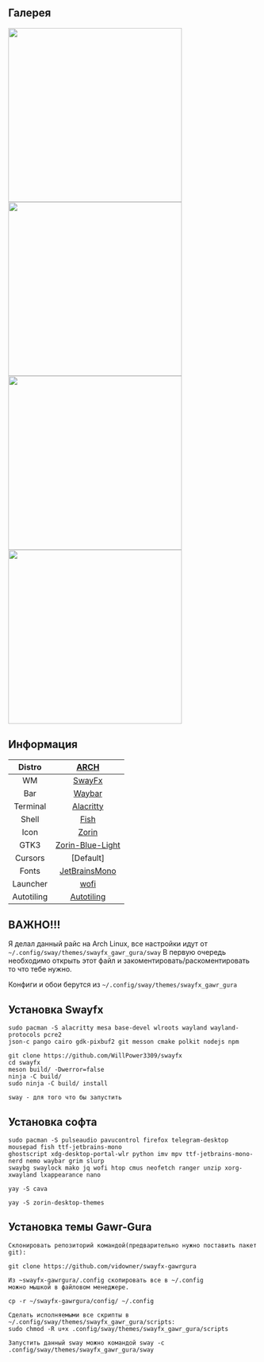 ## Галерея
<img src="https://github.com/vidowner/swayfx-gawrgura/blob/main/img/photo_2023-08-12_17-44-11.jpg" width="350" align="center">
<img src="https://github.com/vidowner/swayfx-gawrgura/blob/main/img/photo_2023-08-12_17-44-13.jpg" width="350" align="center">
<img src="https://github.com/vidowner/swayfx-gawrgura/blob/main/img/photo_2023-08-12_17-44-14.jpg" width="350" align="center">
<img src="https://github.com/vidowner/swayfx-gawrgura/blob/main/img/photo_2023-08-12_18-03-12.jpg" width="350" align="center">

## Информация
|Distro|[ARCH](https://archlinux.org/)|
|:---:|:---:|
|WM|[SwayFx](https://github.com/WillPower3309/swayfx)|
|Bar|[Waybar](https://github.com/Alexays/Waybar)|
|Terminal|[Alacritty](https://github.com/alacritty/alacritty)|
|Shell|[Fish](https://fishshell.com/)|
|Icon|[Zorin](https://github.com/ZorinOS/zorin-icon-themes)|
|GTK3|[Zorin-Blue-Light](https://www.pling.com/p/1769479)|
|Cursors|[Default]|
|Fonts|[JetBrainsMono](https://www.jetbrains.com/lp/mono/)|
|Launcher|[wofi](https://sr.ht/~scoopta/wofi/)|
|Autotiling|[Autotiling](https://github.com/nwg-piotr/autotiling)|
  
## ВАЖНО!!!
Я делал данный райс на Arch Linux, все настройки идут от `~/.config/sway/themes/swayfx_gawr_gura/sway` В первую очередь необходимо открыть этот файл и закоментировать/раскоментировать то что тебе нужно.
  
Конфиги и обои берутся из `~/.config/sway/themes/swayfx_gawr_gura`
  
  
## Установка Swayfx
```
sudo pacman -S alacritty mesa base-devel wlroots wayland wayland-protocols pcre2  
json-c pango cairo gdk-pixbuf2 git messon cmake polkit nodejs npm 
  
git clone https://github.com/WillPower3309/swayfx  
cd swayfx
meson build/ -Dwerror=false  
ninja -C build/  
sudo ninja -C build/ install  
  
sway - для того что бы запустить
```
  
## Установка софта
```
sudo pacman -S pulseaudio pavucontrol firefox telegram-desktop mousepad fish ttf-jetbrains-mono
ghostscript xdg-desktop-portal-wlr python imv mpv ttf-jetbrains-mono-nerd nemo waybar grim slurp 
swaybg swaylock mako jq wofi htop cmus neofetch ranger unzip xorg-xwayland lxappearance nano

yay -S cava

yay -S zorin-desktop-themes
``` 
  
## Установка темы Gawr-Gura
```
Склонировать репозиторий командой(предварительно нужно поставить пакет git): 

git clone https://github.com/vidowner/swayfx-gawrgura
```  
  
```
Из ~swayfx-gawrgura/.config скопировать все в ~/.config
можно мышкой в файловом менеджере.
 
cp -r ~/swayfx-gawrgura/config/ ~/.config
```  
  
```
Сделать исполняемыми все скрипты в ~/.config/sway/themes/swayfx_gawr_gura/scripts:
sudo chmod -R u+x .config/sway/themes/swayfx_gawr_gura/scripts
```  
  
```
Запустить данный sway можно командой sway -c .config/sway/themes/swayfx_gawr_gura/sway
```
